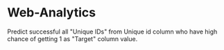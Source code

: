 # Web-Analytics

Predict successful all "Unique IDs" from Unique id column who have high chance of getting 1 as "Target" column value.
